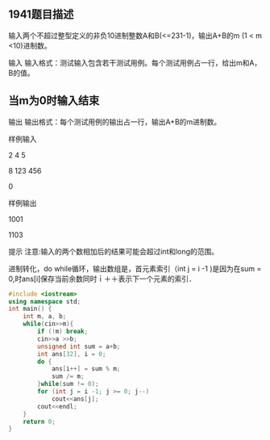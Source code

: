1941题目描述
--------

输入两个不超过整型定义的非负10进制整数A和B(<=231-1)，输出A+B的m (1 < m <10)进制数。

输入
输入格式：测试输入包含若干测试用例。每个测试用例占一行，给出m和A，B的值。


当m为0时输入结束
---------


输出
输出格式：每个测试用例的输出占一行，输出A+B的m进制数。

样例输入

2 4 5

8 123 456

0

样例输出

1001

1103

提示
注意:输入的两个数相加后的结果可能会超过int和long的范围。

进制转化，do while循环，输出数组是，首元素索引（int j = i -1 )是因为在sum = 0,时ans[i]保存当前余数同时ｉ＋＋表示下一个元素的索引．

```C++
#include <iostream>
using namespace std;
int main() {
    int m, a, b;
    while(cin>>m){
        if (!m) break;
        cin>>a >>b;
        unsigned int sum = a+b;
        int ans[32], i = 0;
        do {
            ans[i++] = sum % m;
            sum /= m;
        }while(sum != 0);
        for (int j = i -1; j >= 0; j--)
            cout<<ans[j];
        cout<<endl;
    }
    return 0;
}
```

